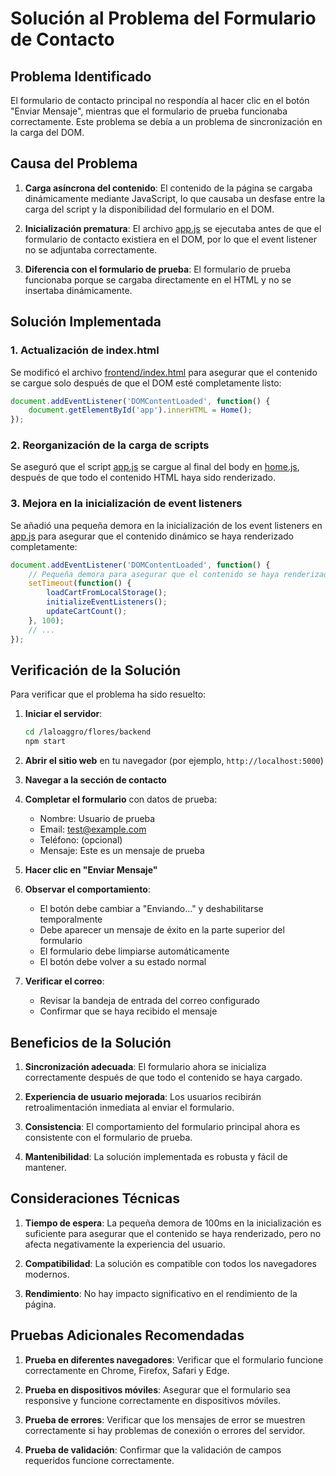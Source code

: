 # Solución al Problema del Formulario de Contacto

## Problema Identificado

El formulario de contacto principal no respondía al hacer clic en el botón "Enviar Mensaje", mientras que el formulario de prueba funcionaba correctamente. Este problema se debía a un problema de sincronización en la carga del DOM.

## Causa del Problema

1. **Carga asíncrona del contenido**: El contenido de la página se cargaba dinámicamente mediante JavaScript, lo que causaba un desfase entre la carga del script y la disponibilidad del formulario en el DOM.

2. **Inicialización prematura**: El archivo [app.js](file:///laloaggro/flores/frontend/assets/js/app.js) se ejecutaba antes de que el formulario de contacto existiera en el DOM, por lo que el event listener no se adjuntaba correctamente.

3. **Diferencia con el formulario de prueba**: El formulario de prueba funcionaba porque se cargaba directamente en el HTML y no se insertaba dinámicamente.

## Solución Implementada

### 1. Actualización de index.html

Se modificó el archivo [frontend/index.html](file:///laloaggro/flores/frontend/index.html) para asegurar que el contenido se cargue solo después de que el DOM esté completamente listo:

```javascript
document.addEventListener('DOMContentLoaded', function() {
    document.getElementById('app').innerHTML = Home();
});
```

### 2. Reorganización de la carga de scripts

Se aseguró que el script [app.js](file:///laloaggro/flores/frontend/assets/js/app.js) se cargue al final del body en [home.js](file:///laloaggro/flores/frontend/pages/home.js), después de que todo el contenido HTML haya sido renderizado.

### 3. Mejora en la inicialización de event listeners

Se añadió una pequeña demora en la inicialización de los event listeners en [app.js](file:///laloaggro/flores/frontend/assets/js/app.js) para asegurar que el contenido dinámico se haya renderizado completamente:

```javascript
document.addEventListener('DOMContentLoaded', function() {
    // Pequeña demora para asegurar que el contenido se haya renderizado
    setTimeout(function() {
        loadCartFromLocalStorage();
        initializeEventListeners();
        updateCartCount();
    }, 100);
    // ...
});
```

## Verificación de la Solución

Para verificar que el problema ha sido resuelto:

1. **Iniciar el servidor**:
   ```bash
   cd /laloaggro/flores/backend
   npm start
   ```

2. **Abrir el sitio web** en tu navegador (por ejemplo, `http://localhost:5000`)

3. **Navegar a la sección de contacto**

4. **Completar el formulario** con datos de prueba:
   - Nombre: Usuario de prueba
   - Email: test@example.com
   - Teléfono: (opcional)
   - Mensaje: Este es un mensaje de prueba

5. **Hacer clic en "Enviar Mensaje"**

6. **Observar el comportamiento**:
   - El botón debe cambiar a "Enviando..." y deshabilitarse temporalmente
   - Debe aparecer un mensaje de éxito en la parte superior del formulario
   - El formulario debe limpiarse automáticamente
   - El botón debe volver a su estado normal

7. **Verificar el correo**:
   - Revisar la bandeja de entrada del correo configurado
   - Confirmar que se haya recibido el mensaje

## Beneficios de la Solución

1. **Sincronización adecuada**: El formulario ahora se inicializa correctamente después de que todo el contenido se haya cargado.

2. **Experiencia de usuario mejorada**: Los usuarios recibirán retroalimentación inmediata al enviar el formulario.

3. **Consistencia**: El comportamiento del formulario principal ahora es consistente con el formulario de prueba.

4. **Mantenibilidad**: La solución implementada es robusta y fácil de mantener.

## Consideraciones Técnicas

1. **Tiempo de espera**: La pequeña demora de 100ms en la inicialización es suficiente para asegurar que el contenido se haya renderizado, pero no afecta negativamente la experiencia del usuario.

2. **Compatibilidad**: La solución es compatible con todos los navegadores modernos.

3. **Rendimiento**: No hay impacto significativo en el rendimiento de la página.

## Pruebas Adicionales Recomendadas

1. **Prueba en diferentes navegadores**: Verificar que el formulario funcione correctamente en Chrome, Firefox, Safari y Edge.

2. **Prueba en dispositivos móviles**: Asegurar que el formulario sea responsive y funcione correctamente en dispositivos móviles.

3. **Prueba de errores**: Verificar que los mensajes de error se muestren correctamente si hay problemas de conexión o errores del servidor.

4. **Prueba de validación**: Confirmar que la validación de campos requeridos funcione correctamente.